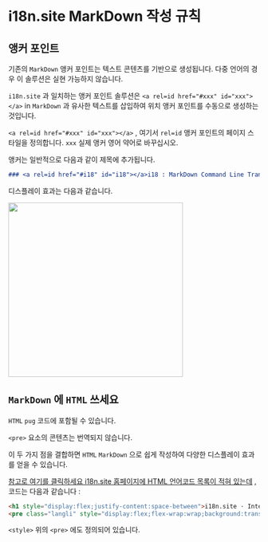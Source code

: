 # i18n.site MarkDown 작성 규칙

## 앵커 포인트

기존의 `MarkDown` 앵커 포인트는 텍스트 콘텐츠를 기반으로 생성됩니다. 다중 언어의 경우 이 솔루션은 실현 가능하지 않습니다.

`i18n.site` 과 일치하는 앵커 포인트 솔루션은 `<a rel=id href="#xxx" id="xxx"></a>` in `MarkDown` 과 유사한 텍스트를 삽입하여 위치 앵커 포인트를 수동으로 생성하는 것입니다.

`<a rel=id href="#xxx" id="xxx"></a>` , 여기서 `rel=id` 앵커 포인트의 페이지 스타일을 정의합니다. `xxx` 실제 앵커 영어 약어로 바꾸십시오.

앵커는 일반적으로 다음과 같이 제목에 추가됩니다.

```md
### <a rel=id href="#i18" id="i18"></a>i18 : MarkDown Command Line Translation Tool
```

디스플레이 효과는 다음과 같습니다.

<img src="//p.3ti.site/1721381136.avif" width="350">

## `MarkDown` 에 `HTML` 쓰세요

`HTML` `pug` 코드에 포함될 수 있습니다.

`<pre>` 요소의 콘텐츠는 번역되지 않습니다.

이 두 가지 점을 결합하면 `HTML` `MarkDown` 으로 쉽게 작성하여 다양한 디스플레이 효과를 얻을 수 있습니다.

[참고로 여기를 클릭하세요 i18n.site 홈페이지에 HTML 언어코드 목록이 적혀 있는데](//raw.githubusercontent.com/i18n-site/md/main/zh/README.md) , 코드는 다음과 같습니다 :

```html
<h1 style="display:flex;justify-content:space-between">i18n.site ⋅ International Solutions<img src="//p.3ti.site/logo.svg" style="user-select:none;margin-top:-1px;width:42px"></h1>
<pre class="langli" style="display:flex;flex-wrap:wrap;background:transparent;border:1px solid #eee;font-size:12px;box-shadow:0 0 3px inset #eee;padding:12px 5px 4px 12px;justify-content:space-between;"><style>pre.langli i{font-weight:300;font-family:s;margin-right:2px;margin-bottom:8px;font-style:normal;color:#666;border-bottom:1px dashed #ccc;}</style><i>English</i><i>简体中文</i><i>Deutsch</i> … …</pre>
```

`<style>` 위의 `<pre>` 에도 정의되어 있습니다.